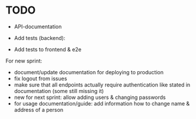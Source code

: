 # TODO

- API-documentation

- Add tests (backend):

- Add tests to frontend & e2e



For new sprint:
- document/update documentation for deploying to production
- fix logout from issues
- make sure that all endpoints actually require authentication like stated in documentation (some still missing it)
- new for next sprint: allow adding users & changing passwords
- for usage documentation/guide: add information how to change name & address of a person
